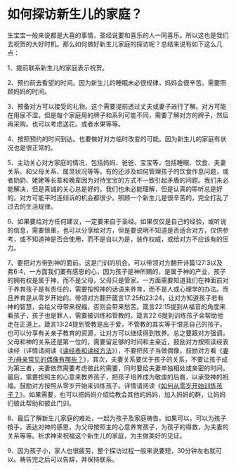 # 如何探访新生儿的家庭？



<p>生宝宝一般来说都是大喜的事情，圣经说要和喜乐的人一同喜乐。所以这也是我们去祝贺的大好时机。那么如何做好新生儿家庭的探访呢？总结来说有如下这么几点：</p>

<p>1、提前联系新生儿的家庭表示祝贺。</p>

<p>2、预约前去看望的时间。因为新生儿的睡眠未必很规律，妈妈会很辛苦。需要照顾妈妈的时间。</p>

<p>3、预备对方可以接受的礼物。这个需要提前透过丈夫或妻子进行了解。对方可能在用尿不湿，但是每个家庭用的牌子和系列可能不同，需要了解对方的牌子，然后再采购。也可以考虑送花。或者水果等等。</p>

<p>4、按照预约的时间到达。也要做好对方临时改变的可能。因为新生儿的家庭有状况也是很正常的。</p>

<p>5、主动关心对方家庭的情况，包括妈妈、爸爸、宝宝等，包括睡眠、饮食、夫妻关系、和父母关系、属灵状况等等。有的还涉及如何管理孩子的饮食作息问题，或者奶奶、姥姥等长辈和晚辈因为对待宝宝的方式不一致引起矛盾的问题。我们未必能解决，但是真诚的关心总是好的。我们也未必能理解，但是认真的聆听总是好的。对方可能平时连倾诉的机会都很少。照顾一个新生儿是很辛苦的，完全打乱了过去的生活规律。</p>

<p>6、如果要给对方任何建议，一定要来自于圣经。如果仅仅是自己的经验，或听说的信息，需要慎重，也可以分享给对方，但是要说明不知道是否适合对方，仅供参考，或不知道神是否会使用，而不是自以为是，装作权威，或给对方不应该有的压力。</p>

<p>7、要把对方带到神的面前。这是门训的机会。可以带领对方翻开诗篇127:3以及弗6:4，一方面我们要有感恩的心，因为孩子是神所赐的，是属于神的产业，孩子的拥有权是属于神，而不是父母，父母只是管家。一方面需要知道我们在神面前对于养育孩子是有责任的，需要按照神的话语来养育，而不是人或心理学的办法。而且养育是从零岁开始的。带领对方翻开箴言17:25和23:24，让对方知道孩子若有神的智慧，会给父母带来祝福，否则会带来愁苦。箴言22:15提到从福音的角度来看孩子，孩子也是罪人，需要被训练和管教的。箴言22:6提到训练孩子会帮助他走在正道上。箴言13:24提到管教是出于爱，不管教的其实等于恨恶自己的孩子。也可以分享有关亲子教育的资源，让对方可以继续得到牧养。总之要跟对方强调，父母和神的关系还是第一位的，需要留足够的时间和主亲近，鼓励对方按照读经表读经（详情请阅读《<a href="/node/12562">读经表和读经方法</a>》），不要把孩子当做偶像，鼓励对方看《<a href="/node/27513">妻子/母亲常见的偶像有哪些？</a>》，其次，夫妻关系要优于孩子的关系，不要让孩子成为第三者，夫妻依然需要考虑彼此的需要，同时要给夫妻单独相处或亲密的时间。最后，需要按照主的心意来教养孩子，把孩子培养成为敬虔的后裔，以承受神的祝福。鼓励对方按照从零岁开始来训练孩子。详情请阅读《<a href="http://cclw.net/coach/clsks/htm/main.html">如何从零岁开始训练孩子？</a>》。如果需要，也可以把妈妈介绍给教会其他的妈妈，加入妈妈的群，让妈妈们彼此帮助和彼此门训。</p>

<p>8、最后了解新生儿家庭的难处，一起为孩子及家庭祷告。如果可以，可以为孩子按手。表达对神的感恩，为父母按照主的心意养育孩子，为孩子的得救，为夫妻的关系等等。祈求神来祝福这个新生儿的家庭，为主做美好的见证。</p>

<p>9、因为孩子小，家人也很疲劳，整个探访过程一般来说要短，30分钟左右就可以。祷告完之后可以告辞，并保持联系。</p>